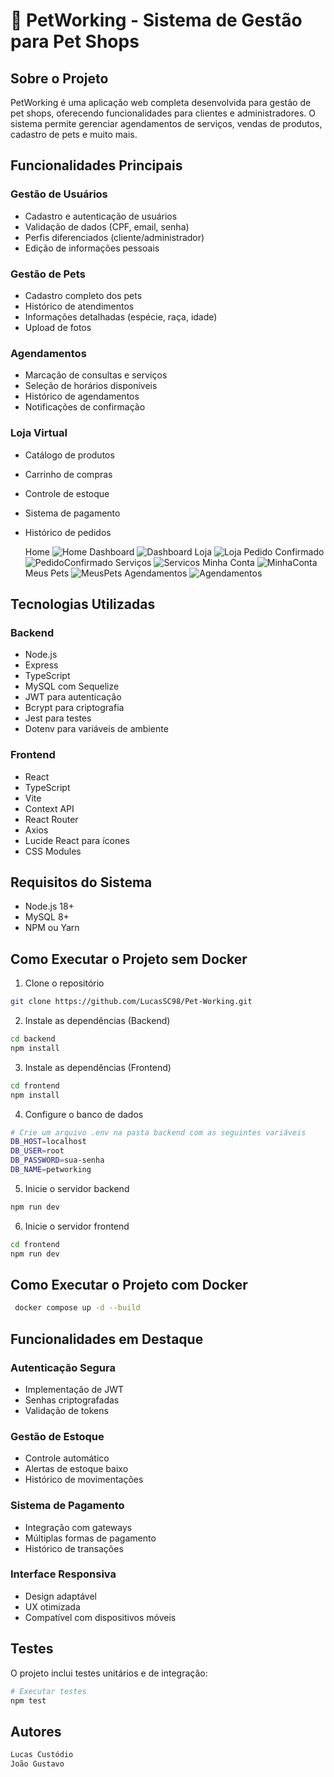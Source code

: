 # 🐾 PetWorking - Sistema de Gestão para Pet Shops

## Sobre o Projeto

PetWorking é uma aplicação web completa desenvolvida para gestão de pet shops, oferecendo funcionalidades para clientes e administradores. O sistema permite gerenciar agendamentos de serviços, vendas de produtos, cadastro de pets e muito mais.

## Funcionalidades Principais

### Gestão de Usuários
- Cadastro e autenticação de usuários
- Validação de dados (CPF, email, senha)
- Perfis diferenciados (cliente/administrador)
- Edição de informações pessoais

### Gestão de Pets
- Cadastro completo dos pets
- Histórico de atendimentos
- Informações detalhadas (espécie, raça, idade)
- Upload de fotos

### Agendamentos
- Marcação de consultas e serviços
- Seleção de horários disponíveis
- Histórico de agendamentos
- Notificações de confirmação

### Loja Virtual
- Catálogo de produtos
- Carrinho de compras
- Controle de estoque
- Sistema de pagamento
- Histórico de pedidos

  Home
  ![Home](https://i.imgur.com/CXNqB3d.png)
  Dashboard
  ![Dashboard](https://i.imgur.com/fnUsaVA.png)
  Loja
  ![Loja](https://i.imgur.com/ARWqMzg.png)
  Pedido Confirmado
  ![PedidoConfirmado](https://i.imgur.com/mBzlYw0.png)
  Serviços
  ![Servicos](https://i.imgur.com/M9761X0.png)
  Minha Conta
  ![MinhaConta](https://i.imgur.com/Jpbcgvp.png)
  Meus Pets
  ![MeusPets](https://i.imgur.com/db9bNyg.png)
  Agendamentos
  ![Agendamentos](https://i.imgur.com/db9bNyg.png)
  

## Tecnologias Utilizadas

### Backend
- Node.js
- Express
- TypeScript
- MySQL com Sequelize
- JWT para autenticação
- Bcrypt para criptografia
- Jest para testes
- Dotenv para variáveis de ambiente

### Frontend
- React
- TypeScript
- Vite
- Context API
- React Router
- Axios
- Lucide React para ícones
- CSS Modules

## Requisitos do Sistema

- Node.js 18+
- MySQL 8+
- NPM ou Yarn

## Como Executar o Projeto sem Docker

1. Clone o repositório
```bash
git clone https://github.com/LucasSC98/Pet-Working.git
```

2. Instale as dependências (Backend)
```bash
cd backend
npm install
```

3. Instale as dependências (Frontend)
```bash
cd frontend
npm install
```

4. Configure o banco de dados
```bash
# Crie um arquivo .env na pasta backend com as seguintes variáveis
DB_HOST=localhost
DB_USER=root
DB_PASSWORD=sua-senha
DB_NAME=petworking
```

5. Inicie o servidor backend
```bash
npm run dev
```

6. Inicie o servidor frontend
```bash
cd frontend
npm run dev
```

 ## Como Executar o Projeto com Docker
 
````bash
 docker compose up -d --build    
 ````


## Funcionalidades em Destaque

### Autenticação Segura
- Implementação de JWT
- Senhas criptografadas
- Validação de tokens

### Gestão de Estoque
- Controle automático
- Alertas de estoque baixo
- Histórico de movimentações

### Sistema de Pagamento
- Integração com gateways
- Múltiplas formas de pagamento
- Histórico de transações

### Interface Responsiva
- Design adaptável
- UX otimizada
- Compatível com dispositivos móveis

## Testes

O projeto inclui testes unitários e de integração:

```bash
# Executar testes
npm test
````

## Autores
````bash
Lucas Custódio
João Gustavo
````
